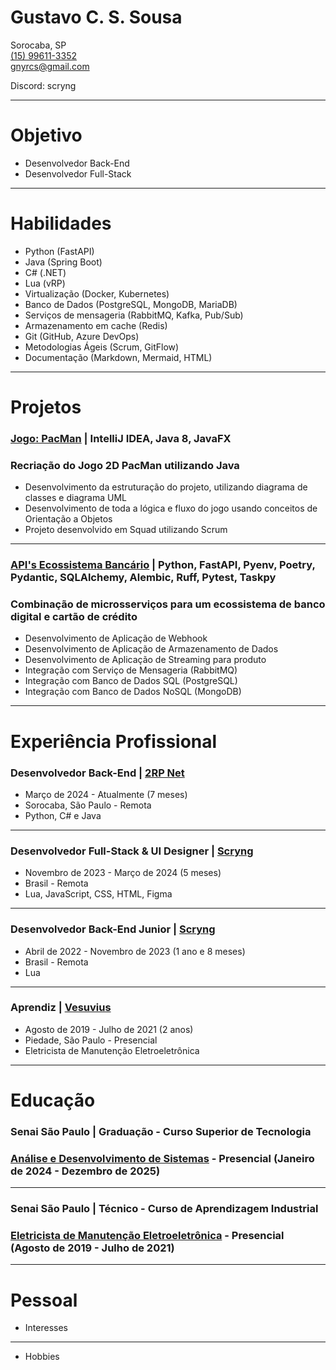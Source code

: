 # Gustavo C. S. Sousa  
Sorocaba, SP  
[(15) 99611-3352](https://wa.me/+5515996113352)  
gnyrcs@gmail.com  
 
Discord: scryng

---

# Objetivo  

- Desenvolvedor Back-End  
- Desenvolvedor Full-Stack  

---

# Habilidades  

- Python (FastAPI)  
- Java (Spring Boot)  
- C# (.NET)  
- Lua (vRP)  
- Virtualização (Docker, Kubernetes)  
- Banco de Dados (PostgreSQL, MongoDB, MariaDB)  
- Serviços de mensageria (RabbitMQ, Kafka, Pub/Sub)  
- Armazenamento em cache (Redis)  
- Git (GitHub, Azure DevOps)  
- Metodologias Ágeis (Scrum, GitFlow)  
- Documentação (Markdown, Mermaid, HTML)  

---

# Projetos  

### [Jogo: PacMan](https://github.com/scryng/pacman) | IntelliJ IDEA, Java 8, JavaFX  
### Recriação do Jogo 2D PacMan utilizando Java  
- Desenvolvimento da estruturação do projeto, utilizando diagrama de classes e diagrama UML  
- Desenvolvimento de toda a lógica e fluxo do jogo usando conceitos de Orientação a Objetos  
- Projeto desenvolvido em Squad utilizando Scrum  

---

### [API's Ecossistema Bancário](https://github.com/scryng/apis-banking-ecosystem) | Python, FastAPI, Pyenv, Poetry, Pydantic, SQLAlchemy, Alembic, Ruff, Pytest, Taskpy  
### Combinação de microsserviços para um ecossistema de banco digital e cartão de crédito  
- Desenvolvimento de Aplicação de Webhook  
- Desenvolvimento de Aplicação de Armazenamento de Dados  
- Desenvolvimento de Aplicação de Streaming para produto  
- Integração com Serviço de Mensageria (RabbitMQ)  
- Integração com Banco de Dados SQL (PostgreSQL)  
- Integração com Banco de Dados NoSQL (MongoDB)  

---

# Experiência Profissional  

### **Desenvolvedor Back-End** | [2RP Net](https://www.2rpnet.com.br)  
- Março de 2024 - Atualmente (7 meses)  
- Sorocaba, São Paulo - Remota  
- Python, C# e Java  

---

### **Desenvolvedor Full-Stack & UI Designer** | [Scryng](https://github.com/scryng)  
- Novembro de 2023 - Março de 2024 (5 meses)  
- Brasil - Remota  
- Lua, JavaScript, CSS, HTML, Figma  

---

### **Desenvolvedor Back-End Junior** | [Scryng](https://github.com/scryng) 
- Abril de 2022 - Novembro de 2023 (1 ano e 8 meses)  
- Brasil - Remota  
- Lua  

---

### **Aprendiz** | [Vesuvius](https://www.vesuvius.com/en/index.html)  
- Agosto de 2019 - Julho de 2021 (2 anos)  
- Piedade, São Paulo - Presencial  
- Eletricista de Manutenção Eletroeletrônica  

---

# Educação  

### **Senai São Paulo** | Graduação - Curso Superior de Tecnologia  
### [Análise e Desenvolvimento de Sistemas](https://faculdades.sp.senai.br/curso/102901/tecnologo-em-analise-e-desenvolvimento-de-sistemas) - Presencial (Janeiro de 2024 - Dezembro de 2025)  

---

### **Senai São Paulo** | Técnico - Curso de Aprendizagem Industrial  
### [Eletricista de Manutenção Eletroeletrônica](https://sp.senai.br/unidade/sorocaba/) - Presencial (Agosto de 2019 - Julho de 2021)  

---

# Pessoal

- Interesses

---

- Hobbies